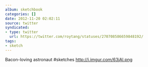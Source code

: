 ```yaml
---
album: sketchbook
categories: []
date: 2012-11-20 02:02:11
source: twitter
syndicated:
- type: twitter
  url: https://twitter.com/roytang/statuses/270708586659848192/
tags:
- sketch
---
```


Bacon-loving astronaut #sketches  http://i.imgur.com/63jAl.png